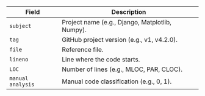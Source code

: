 | **Field**          | **Description**                                              |
| ------------------ | ------------------------------------------------------------ |
| `subject`          | Project name (e.g., Django, Matplotlib, Numpy).               |
| `tag`              | GitHub project version (e.g., v1, v4.2.0).                   |
| `file`             | Reference file.                                              |
| `lineno`           | Line where the code starts.                                  |
| `LOC`              | Number of lines (e.g., MLOC, PAR, CLOC).                     |
| `manual analysis`  | Manual code classification (e.g., 0, 1).                     |
